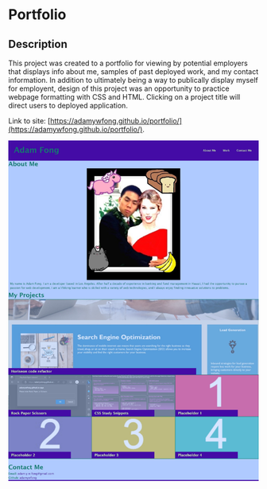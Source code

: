 # Portfolio

## Description

This project was created to a portfolio for viewing by potential employers that displays info about me, samples of past deployed work, and my contact information. In addition to ultimately being a way to publically display myself for employent, design of this project was an opportunity to practice webpage formatting with CSS and HTML.  Clicking on a project title will direct users to deployed application.

Link to site: [https://adamywfong.github.io/portfolio/](https://adamywfong.github.io/portfolio/).

![Screenshot of deployed portfolio](assets/images/page-screenshot.jpeg)